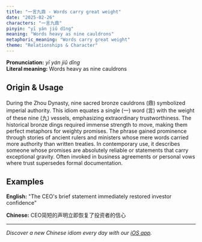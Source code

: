 ```yaml
---
title: "一言九鼎 - Words carry great weight"
date: "2025-02-26"
characters: "一言九鼎"
pinyin: "yī yán jiǔ dǐng"
meaning: "Words heavy as nine cauldrons"
metaphoric_meaning: "Words carry great weight"
theme: "Relationships & Character"
---
```


**Pronunciation:** *yī yán jiǔ dǐng*  
**Literal meaning:** Words heavy as nine cauldrons

## Origin & Usage

During the Zhou Dynasty, nine sacred bronze cauldrons (鼎) symbolized imperial authority. This idiom equates a single (一) word (言) with the weight of these nine (九) vessels, emphasizing extraordinary trustworthiness. The historical bronze dings required immense strength to move, making them perfect metaphors for weighty promises. The phrase gained prominence through stories of ancient rulers and ministers whose mere words carried more authority than written treaties. In contemporary use, it describes someone whose promises are absolutely reliable or statements that carry exceptional gravity. Often invoked in business agreements or personal vows where trust supersedes formal documentation.

## Examples

**English:** "The CEO's brief statement immediately restored investor confidence"

**Chinese:** CEO简短的声明立即恢复了投资者的信心

---

*Discover a new Chinese idiom every day with our [iOS app](https://apps.apple.com/us/app/daily-chinese-idioms/id6670238264).*
